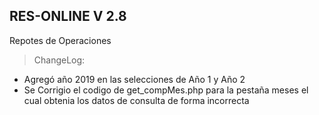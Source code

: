## RES-ONLINE V 2.8
Repotes de Operaciones

>ChangeLog:

* Agregó año 2019 en las selecciones de Año 1 y Año 2
* Se Corrigio el codigo de get_compMes.php para la pestaña meses el cual obtenia los datos de consulta de forma incorrecta
